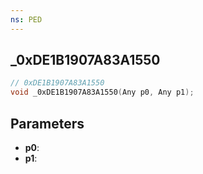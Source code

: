 ```yaml
---
ns: PED
---
```

## _0xDE1B1907A83A1550

```c
// 0xDE1B1907A83A1550
void _0xDE1B1907A83A1550(Any p0, Any p1);
```

## Parameters
* **p0**:
* **p1**:
